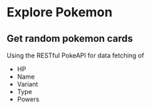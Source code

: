 ﻿# Explore Pokemon
## Get random pokemon cards 

Using the RESTful PokeAPI for data fetching of 

- HP
- Name
- Variant
- Type
- Powers

